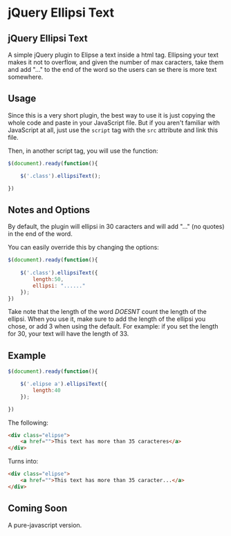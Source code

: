# jQuery Ellipsi Text


## jQuery Ellipsi Text

A simple jQuery plugin to Elipse a text inside a html tag.
Ellipsing your text makes it not to overflow, and given the number of max caracters, take them and add "..." to the end of the word so the users can se there is more text somewhere.

## Usage

Since this is a very short plugin, the best way to use it is just copying the whole code and paste in your JavaScript file. But if you aren't familiar with JavaScript at all, just use the ```script``` tag with the  ```src``` attribute and link this file.

Then, in another script tag, you will use the function:

```javascript
$(document).ready(function(){

	$('.class').ellipsiText();

})
```

## Notes and Options

By default, the plugin will ellipsi in 30 caracters and will add "..." (no quotes) in the end of the word.

You can easily override this by changing the options:

```js
$(document).ready(function(){
	
	$('.class').ellipsiText({
		length:50,
		ellipsi: "......"
	});
})

```

Take note that the length of the word *DOESNT* count the length of the ellipsi. When you use it, make sure to add the length of the ellipsi you chose, or add 3 when using the default. For example: if you set the length for 30, your text will have the length of 33.

## Example


```js
$(document).ready(function(){

	$('.elipse a').ellipsiText({
		length:40
	});

})
```

The following:

```html
<div class="elipse">
	<a href="">This text has more than 35 caracteres</a>
</div>
```

Turns into:

```html
<div class="elipse">
	<a href="">This text has more than 35 caracter...</a>
</div>

```

## Coming Soon

A pure-javascript version.

	
